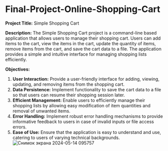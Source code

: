 # Final-Project-Online-Shopping-Cart
**Project Title:** Simple Shopping Cart

**Description:**
The Simple Shopping Cart project is a command-line based application that allows users to manage their shopping cart. Users can add items to the cart, view the items in the cart, update the quantity of items, remove items from the cart, and save the cart data to a file. The application provides a simple and intuitive interface for managing shopping lists efficiently.

**Objectives:**
1. **User Interaction:** Provide a user-friendly interface for adding, viewing, updating, and removing items from the shopping cart.
2. **Data Persistence:** Implement functionality to save the cart data to a file so that users can resume their shopping session later.
3. **Efficient Management:** Enable users to efficiently manage their shopping lists by allowing easy modification of item quantities and removal of unwanted items.
4. **Error Handling:** Implement robust error handling mechanisms to provide informative feedback to users in case of invalid inputs or file access errors.
5. **Ease of Use:** Ensure that the application is easy to understand and use, catering to users of varying technical backgrounds.
![Снимок экрана 2024-05-14 095757](https://github.com/Adahan73/Final-Project-Online-Shopping-Cart/assets/147408734/be5b34b0-0e5e-408e-9943-299a6d3f2a0c)
